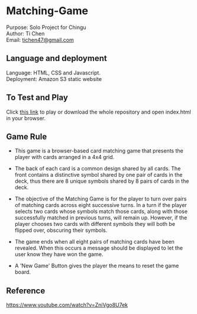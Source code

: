 # Matching-Game

Purpose: Solo Project for Chingu  
Author: Ti Chen  
Email: tichen47@gmail.com  

## Language and deployment

Language: HTML, CSS and Javascript.  
Deployment: Amazon S3 static website  

## To Test and Play

Click [this link](http://matching-game.s3-website.us-east-2.amazonaws.com/) to play or download the whole repository and open index.html in your browser.

## Game Rule

* This game is a browser-based card matching game that presents the player with cards arranged in a 4x4 grid.  

* The back of each card is a common design shared by all cards. The front contains a distinctive symbol shared by one pair of cards in the deck, thus there are 8 unique symbols shared by 8 pairs of cards in the deck.  

* The objective of the Matching Game is for the player to turn over pairs of matching cards across eight successive turns. In a turn if the player selects two cards whose symbols match those cards, along with those successfully matched in previous turns, will remain up. However, if the player chooses two cards with different symbols they will both be flipped over, obscuring their  symbols.  

* The game ends when all eight pairs of matching cards have been revealed. When this occurs a message should be displayed to let the user know they have won the game.  

* A 'New Game' Button gives the player the means to reset the game board.  

## Reference

https://www.youtube.com/watch?v=ZniVgo8U7ek



